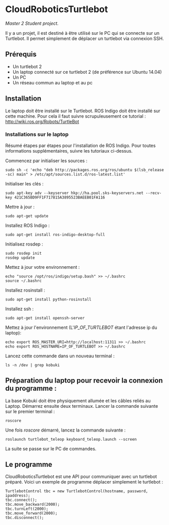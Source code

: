 # CloudRoboticsTurtlebot
*Master 2 Student project.*

Il y a un projet, il est destiné à être utilisé sur le PC qui se connecte sur un Turtlebot. Il permet simplement de déplacer un turtlebot via connexion SSH.

## Prérequis

- Un turtlebot 2
- Un laptop connecté sur ce turtlebot 2 (de préférence sur Ubuntu 14.04)
- Un PC
- Un réseau commun au laptop et au pc

## Installation

Le laptop doit être installé sur le Turtlebot. ROS Indigo doit être installé sur cette machine. Pour cela il faut suivre scrupuleusement ce tutorial : http://wiki.ros.org/Robots/TurtleBot

### Installations sur le laptop

Résumé étapes par étapes pour l'installation de ROS Indigo. Pour toutes informations supplémentaires, suivre les tutoriaux ci-dessus.

Commencez par initialiser les sources :

    sudo sh -c 'echo "deb http://packages.ros.org/ros/ubuntu $(lsb_release -sc) main" > /etc/apt/sources.list.d/ros-latest.list'
    
Initialiser les clés :

    sudo apt-key adv --keyserver hkp://ha.pool.sks-keyservers.net --recv-key 421C365BD9FF1F717815A3895523BAEEB01FA116
    
Mettre à jour :

    sudo apt-get update

Installez ROS Indigo :

    sudo apt-get install ros-indigo-desktop-full

Initialisez rosdep :

    sudo rosdep init
    rosdep update
    
Mettez à jour votre environnement :

    echo "source /opt/ros/indigo/setup.bash" >> ~/.bashrc
    source ~/.bashrc
    
Installez rosinstall :

    sudo apt-get install python-rosinstall
    
Installez ssh :

    sudo apt-get install openssh-server
    
Mettez à jour l'environnement (L'*IP_OF_TURTLEBOT* étant l'adresse ip du laptop):

    echo export ROS_MASTER_URI=http://localhost:11311 >> ~/.bashrc
    echo export ROS_HOSTNAME=IP_OF_TURTLEBOT >> ~/.bashrc
    
Lancez cette commande dans un nouveau terminal :

    ls -n /dev | grep kobuki
    
## Préparation du laptop pour recevoir la connexion du programme :

La base Kobuki doit être physiquement allumée et les câbles reliés au Laptop. Démarrez ensuite deux terminaux. Lancer la commande suivante sur le premier terminal :

    roscore
    
Une fois *roscore* démarré, lancez la commande suivante :

    roslaunch turtlebot_teleop keyboard_teleop.launch --screen
    
La suite se passe sur le PC de commandes.

## Le programme

CloudRoboticsTurtlebot est une API pour communiquer avec un turtlebot préparé. Voici un exemple de programme déplacer simplement le turtlebot :

	TurtlebotControl tbc = new TurtlebotControl(hostname, password, ipaddress);
  	tbc.connect();
	tbc.move_backward(2000);
	tbc.turnLeft(2000);
	tbc.move_forward(2000);
	tbc.disconnect();
